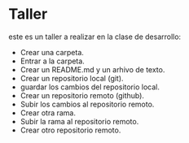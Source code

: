 # Taller
este es un taller a realizar en la clase de desarrollo:
- Crear una carpeta.
- Entrar a la carpeta.
- Crear un README.md y un arhivo de texto.
- Crear un repositorio local (git).
- guardar los cambios del repositorio local.
- Crear un repositorio remoto (github).
- Subir los cambios al repositorio remoto.
- Crear otra rama.
- Subir la rama al repositorio remoto.
- Crear otro repositorio remoto.
